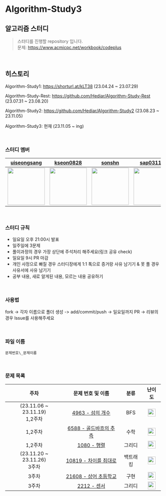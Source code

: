 # Algorithm-Study3

## 알고리즘 스터디

> 스터디를 진행할 repository 입니다.<br/>문제: https://www.acmicpc.net/workbook/codeplus<br/> 

</br>

## 히스토리
Algorithm-Study1: https://shorturl.at/kLT38 (23.04.24 ~ 23.07.29)

Algorithm-Study-Rest: https://github.com/Hediar/Algorithm-Study-Rest (23.07.31 ~ 23.08.20)

Algorithm-Study2: https://github.com/Hediar/Algorithm-Study2 (23.08.23 ~ 23.11.05)

Algorithm-Study3: 현재 (23.11.05 ~ ing)

<br />

### 스터디 멤버

<div align="center">
  
| [uiseongsang](https://github.com/uiseongsang) | [kseon0828](https://github.com/kseon0828) | [sonshn](https://github.com/sonshn) | [sap03110](https://github.com/sap03110) |
| :-----: | :-----: | :-----: | :-----: |
| <img src='https://github.com/uiseongsang.png' width=120> | <img src='https://github.com/kseon0828.png' width=120> | <img src='https://github.com/sonshn.png' width=120> | <img src='https://github.com/sap03110.png' width=120> |

</div>

<br />

### 스터디 규칙

- 일요일 오후 21:00시 발표
- 일주일에 3문제
- 풀이과정의 경우 가장 상단에 주석처리 해주세요(링크 공유 check)
- 일요일 9시 PR 마감
- 개인 사정으로 빠질 경우 스터디장에게 1:1 톡으로 증거랑 사유 남기기 & 못 풀 경우 사유서에 사유 남기기
- 공부 내용, 새로 알게된 내용, 모르는 내용 공유하기

<br />

### 사용법

fork -> 각자 이름으로 폴더 생성 -> add/commit/push -> 일요일까지 PR -> 리뷰의 경우 Issue를 사용해주세요

<br />

### 파일 이름

`문제번호\_문제이름`

<br />

### 문제 목록

|                           주차                            |                              문제 번호 및 이름                              |                                        분류                                        |                                       난이도                                       |
| :-------------------------------------------------------: | :-------------------------------------------------------------------------: | :--------------------------------------------------------------------------------: | :--------------------------------------------------------------------------------: |
(23.11.06 ~ 23.11.19) <br /> 1,2주차| [4963 - 섬의 개수](https://www.acmicpc.net/problem/4963) | BFS | <img height="25px" width="25px" src="https://static.solved.ac/tier_small/9.svg"/> |
| 1,2주차<br /> | [6588 - 골드바흐의 추측](https://www.acmicpc.net/problem/2193) | 수학 | <img height="25px" width="25px" src="https://static.solved.ac/tier_small/10.svg"/> |
| 1,2주차<br /> | [1080 - 행렬](https://www.acmicpc.net/problem/1080) | 그리디 | <img height="25px" width="25px" src="https://static.solved.ac/tier_small/10.svg"/> |
(23.11.20 ~ 23.11.26) <br /> 3주차| [10819 - 차이를 최대로](https://www.acmicpc.net/problem/10819) | 백트래킹 | <img height="25px" width="25px" src="https://static.solved.ac/tier_small/9.svg"/> |
| 3주차<br /> | [21608 - 상어 초등학교](https://www.acmicpc.net/problem/21608) | 구현 | <img height="25px" width="25px" src="https://static.solved.ac/tier_small/11.svg"/> |
| 3주차<br /> | [2212 - 센서](https://www.acmicpc.net/problem/2212) | 그리디 | <img height="25px" width="25px" src="https://static.solved.ac/tier_small/11.svg"/> |

